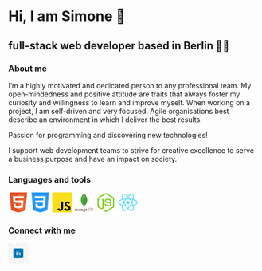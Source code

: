 <h1>Hi, I am <strong>Simone</strong> 👋</h1>
        <h2>full-stack web developer based in Berlin 👨‍💻</h2> 

### About me 

I’m a highly motivated and dedicated person to any professional team. My open-mindedness and positive attitude are traits that always foster my curiosity and willingness to learn and improve myself. When working on a project, I am self-driven and very focused. Agile organisations best describe an environment in which I deliver the best results.

Passion for programming and discovering new technologies!

I support web development teams to strive for creative excellence to serve a business purpose and have an impact on society.

### Languages and tools

<img src="images/html5.svg" height=40px> <img src="images/css3.svg" height=40px> <img src="images/javascript.svg" height=40px> <img src="images/mongodb.svg" height=40px> <img src="images/node-js.svg" height=40px> <img src="images/react.svg" height=40px>

### Connect with me 

<a href="https://www.linkedin.com/in/simone-capuano-webdeveloper/" target="_blank"><img src="images/linkedin.jpeg" height=40px></a>



